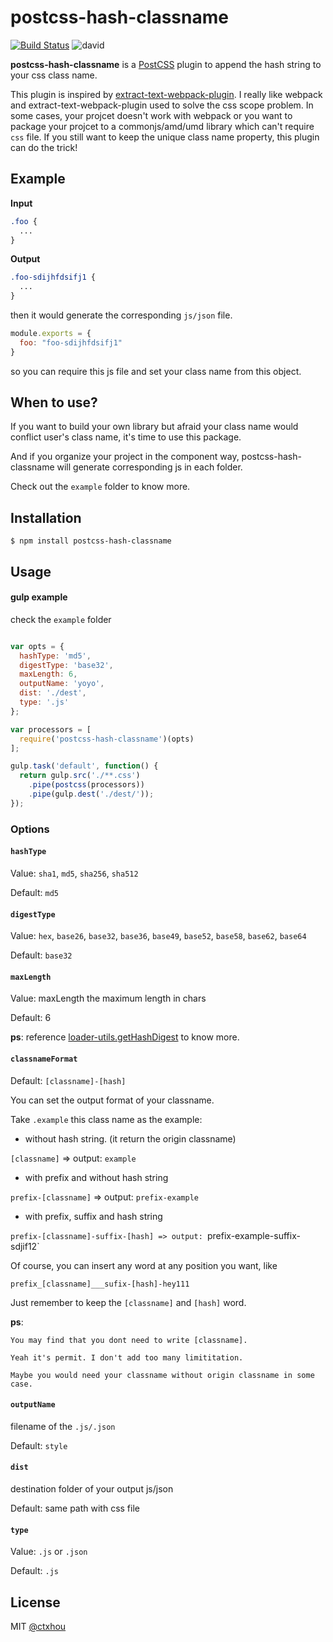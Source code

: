 # postcss-hash-classname

[![Build Status][ci-img]][ci]  ![david][david]

**postcss-hash-classname** is a [PostCSS] plugin to append the hash string to your css class name.

This plugin is inspired by [extract-text-webpack-plugin](https://github.com/webpack/extract-text-webpack-plugin). I really like webpack and extract-text-webpack-plugin used to solve the css scope problem. In some cases, your projcet doesn't work with webpack or you want to package your projcet to a commonjs/amd/umd library which can't require `css` file. If you still want to keep the unique class name property, this plugin can do the trick!

[PostCSS]: https://github.com/postcss/postcss
[ci-img]:  https://travis-ci.org/ctxhou/postcss-hash-classname.svg
[ci]:      https://travis-ci.org/ctxhou/postcss-hash-classname
[david]:   https://david-dm.org/ctxhou/postcss-hash-classname.svg

## Example

**Input**

```css
.foo {
  ...
}
```

**Output**
```css
.foo-sdijhfdsifj1 {
  ...
}
```

then it would generate the corresponding `js/json` file.

```js
module.exports = {
  foo: "foo-sdijhfdsifj1"
}
```

so you can require this js file and set your class name from this object.

## When to use?

If you want to build your own library but afraid your class name would conflict user's class name, it's time to use this package.

And if you organize your project in the component way, postcss-hash-classname will generate corresponding js in each folder.

Check out the `example` folder to know more.

## Installation

```
$ npm install postcss-hash-classname
```

## Usage

#### gulp example
check the `example` folder
```js

var opts = {
  hashType: 'md5',
  digestType: 'base32',
  maxLength: 6,
  outputName: 'yoyo',
  dist: './dest',
  type: '.js'
};

var processors = [
  require('postcss-hash-classname')(opts)
];

gulp.task('default', function() {
  return gulp.src('./**.css')
    .pipe(postcss(processors))
    .pipe(gulp.dest('./dest/'));
});
```

### Options

#### `hashType`

Value: `sha1`, `md5`, `sha256`, `sha512`

Default: `md5`

#### `digestType`

Value: `hex`, `base26`, `base32`, `base36`, `base49`, `base52`, `base58`, `base62`, `base64`

Default: `base32`

#### `maxLength`

Value: maxLength the maximum length in chars

Default: 6

**ps**: reference [loader-utils.getHashDigest](https://github.com/webpack/loader-utils#gethashdigest) to know more.

#### `classnameFormat`

Default: `[classname]-[hash]`

You can set the output format of your classname.

Take `.example` this class name as the example:

* without hash string. (it return the origin classname)

`[classname]` => output: `example`

* with prefix and without hash string

`prefix-[classname]` => output: `prefix-example`

* with prefix, suffix and hash string

`prefix-[classname]-suffix-[hash] => output: `prefix-example-suffix-sdjif12`

Of course, you can insert any word at any position you want, like

`prefix_[classname]___sufix-[hash]-hey111`

Just remember to keep the `[classname]` and `[hash]` word.

**ps**:

```
You may find that you dont need to write [classname].

Yeah it's permit. I don't add too many limititation.

Maybe you would need your classname without origin classname in some case.
```
#### `outputName`

filename of the `.js/.json`

Default: `style`

#### `dist`

destination folder of your output js/json

Default: same path with css file

#### `type`

Value: `.js` or `.json`

Default: `.js`


## License

MIT [@ctxhou](github.com/ctxhou)
